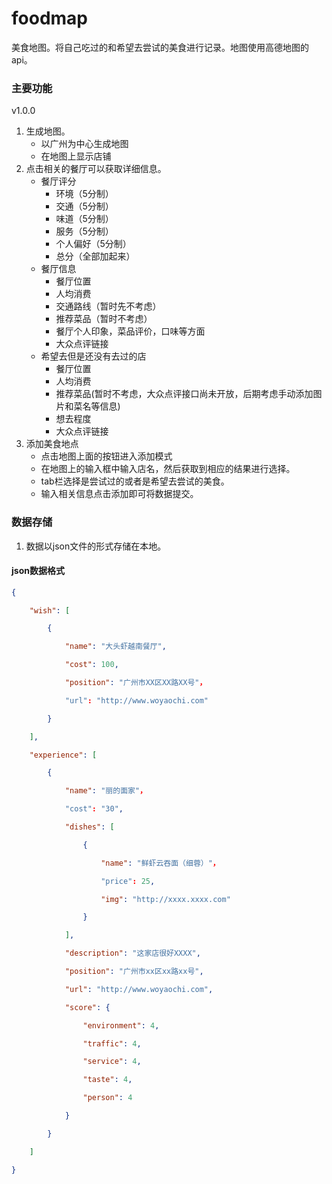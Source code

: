 # foodmap
美食地图。将自己吃过的和希望去尝试的美食进行记录。地图使用高德地图的api。

### 主要功能

v1.0.0

1. 生成地图。
   - 以广州为中心生成地图
   - 在地图上显示店铺
2. 点击相关的餐厅可以获取详细信息。
   + 餐厅评分
     + 环境（5分制）
     + 交通（5分制）
     + 味道（5分制）
     + 服务（5分制）
     + 个人偏好（5分制）
     + 总分（全部加起来）
   + 餐厅信息
     - 餐厅位置
     - 人均消费
     - 交通路线（暂时先不考虑）
     - 推荐菜品（暂时不考虑）
     - 餐厅个人印象，菜品评价，口味等方面
     - 大众点评链接
   + 希望去但是还没有去过的店
     + 餐厅位置
     + 人均消费
     + 推荐菜品(暂时不考虑，大众点评接口尚未开放，后期考虑手动添加图片和菜名等信息)
     + 想去程度
     + 大众点评链接
3. 添加美食地点
   - 点击地图上面的按钮进入添加模式
   - 在地图上的输入框中输入店名，然后获取到相应的结果进行选择。
   - tab栏选择是尝试过的或者是希望去尝试的美食。
   - 输入相关信息点击添加即可将数据提交。

### 数据存储

1. 数据以json文件的形式存储在本地。

#### json数据格式



```json
{

	"wish": [

		{

			"name": "大头虾越南餐厅",

			"cost": 100,

			"position": "广州市XX区XX路XX号"，

			"url": "http://www.woyaochi.com"

		}

	],

	"experience": [

		{

			"name": "丽的面家"，

			"cost": "30",

			"dishes": [

				{

					"name": "鲜虾云吞面（细蓉）"，

					"price": 25,

					"img": "http://xxxx.xxxx.com"

				}

			],

			"description": "这家店很好XXXX",

			"position": "广州市xx区xx路xx号",

			"url": "http://www.woyaochi.com",

			"score": {

				"environment": 4,

				"traffic": 4,

				"service": 4,

				"taste": 4,

				"person": 4

			}

		}

	]

}

```

